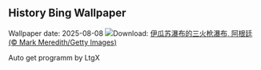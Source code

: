 ## History Bing Wallpaper
Wallpaper date: 2025-08-08
![](https://www.bing.com/th?id=OHR.IguazuArgentina_ZH-CN4457051931_UHD.jpg&w=1000)Download: [伊瓜苏瀑布的三火枪瀑布, 阿根廷 (© Mark Meredith/Getty Images)](https://www.bing.com/th?id=OHR.IguazuArgentina_ZH-CN4457051931_UHD.jpg)

Auto get programm by LtgX
